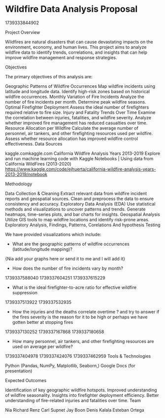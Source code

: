 # Wildfire Data Analysis Proposal

1739333844902

Project Overview

Wildfires are natural disasters that can cause devastating impacts on the environment, economy, and human lives. This project aims to analyze wildfire data to identify trends, correlations, and insights that can help improve wildfire management and response strategies.

Objectives

The primary objectives of this analysis are:

Geographic Patterns of Wildfire Occurrences
Map wildfire incidents using latitude and longitude data.
Identify high-risk zones based on historical wildfire occurrences.
Monthly Variation of Fire Incidents
Analyze the number of fire incidents per month.
Determine peak wildfire seasons.
Optimal Firefighter Deployment
Assess the ideal number of firefighters required relative to fire size.
Injury and Fatality Trends Over Time
Examine the correlation between injuries, fatalities, and wildfire severity.
Analyze whether improved fire management has reduced casualties over time.
Resource Allocation per Wildfire
Calculate the average number of personnel, air tankers, and other firefighting resources used per wildfire.
Assess whether resource allocation has improved wildfire control effectiveness.
Data Sources

kaggle.comkaggle.com California Wildfire Analysis Years 2013-2019 Explore and run machine learning code with Kaggle Notebooks | Using data from California WildFires (2013-2020) https://www.kaggle.com/code/ejhuerta/california-wildfire-analysis-years-2013-2019/notebook

Methodology

Data Collection & Cleaning Extract relevant data from wildfire incident reports and geospatial sources. Clean and preprocess the data to ensure consistency and accuracy.
Exploratory Data Analysis (EDA) Use statistical methods and visualizations to uncover patterns and trends. Generate heatmaps, time-series plots, and bar charts for insights.
Geospatial Analysis Utilize GIS tools to map wildfire locations and identify risk-prone areas.
Exploratory Analysis, Findings, Patterns, Corelations And hypothesis Testing

We have provided visualizations which include:

* What are the geographic patterns of wildfire occurrences (latitude/longitude mapping)?

{Nia add your graphs here or send it to me and I will add it}
* How does the number of fire incidents vary by month?

1739337588040
1739337604251
1739337615229
* What is the ideal firefighter-to-acre ratio for effective wildfire suppression

1739337513922
1739337532935
* How the injuries and the deaths correlate overtime ? and try to answer if the fires severity is the reason for it to be high or perhaps we have gotten better at stopping fires

1739337130252
1739337167868
1739337180658
* How many personnel, air tankers, and other firefighting resources are used on average per wildfire?

1739337404978
1739337424076
1739337462959
Tools & Technologies

Python (Pandas, NumPy, Matplotlib, Seaborn,) Google Docs (for presentation)

Expected Outcomes

Identification of key geographic wildfire hotspots.
Improved understanding of wildfire seasonality.
Insights into firefighter deployment efficiency.
Better understanding of fire-related injuries and fatalities over time.
Team

Nia Richard
Renz Carl Supnet
Jay Boon
Denis Kalala
Esteban Ortega